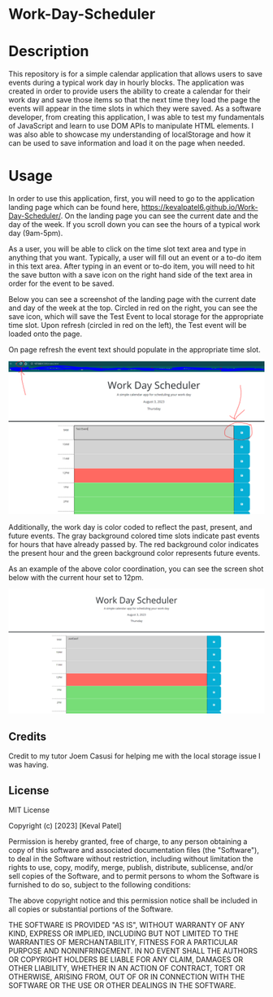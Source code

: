 # Work-Day-Scheduler


# Description
This repository is for a simple calendar application that allows users to save events during a typical work day in hourly blocks. The application was created in order to provide users the ability to create a calendar for their work day and save those items so that the next time they load the page the events will appear in the time slots in which they were saved. As a software developer, from creating this application, I was able to test my fundamentals of JavaScript and learn to use DOM APIs to manipulate HTML elements. I was also able to showcase my understanding of localStorage and how it can be used to save information and load it on the page when needed.

# Usage
In order to use this application, first, you will need to go to the application landing page which can be found here, https://kevalpatel6.github.io/Work-Day-Scheduler/. On the landing page you can see the current date and the day of the week. If you scroll down you can see the hours of a typical work day (9am-5pm). 

As a user, you will be able to click on the time slot text area and type in anything that you want. Typically, a user will fill out an event or a to-do item in this text area. After typing in an event or to-do item, you will need to hit the save button with a save icon on the right hand side of the text area in order for the event to be saved. 

Below you can see a screenshot of the landing page with the current date and day of the week at the top. Circled in red on the right, you can see the save icon, which will save the Test Event to local storage for the appropriate time slot. Upon refresh (circled in red on the left), the Test event will be loaded onto the page. 

On page refresh the event text should populate in the appropriate time slot. 

![Alt text](assets/save-button.PNG)

Additionally, the work day is color coded to reflect the past, present, and future events. The gray background colored time slots indicate past events for hours that have already passed by. The red background color indicates the present hour and the green background color represents future events.

As an example of the above color coordination, you can see the screen shot below with the current hour set to 12pm. 

![Alt text](assets/background-colors.PNG)

## Credits

Credit to my tutor Joem Casusi for helping me with the local storage issue I was having.


## License
MIT License

Copyright (c) [2023] [Keval Patel]

Permission is hereby granted, free of charge, to any person obtaining a copy of this software and associated documentation files (the "Software"), to deal in the Software without restriction, including without limitation the rights to use, copy, modify, merge, publish, distribute, sublicense, and/or sell copies of the Software, and to permit persons to whom the Software is furnished to do so, subject to the following conditions:

The above copyright notice and this permission notice shall be included in all copies or substantial portions of the Software.

THE SOFTWARE IS PROVIDED "AS IS", WITHOUT WARRANTY OF ANY KIND, EXPRESS OR IMPLIED, INCLUDING BUT NOT LIMITED TO THE WARRANTIES OF MERCHANTABILITY, FITNESS FOR A PARTICULAR PURPOSE AND NONINFRINGEMENT. IN NO EVENT SHALL THE AUTHORS OR COPYRIGHT HOLDERS BE LIABLE FOR ANY CLAIM, DAMAGES OR OTHER LIABILITY, WHETHER IN AN ACTION OF CONTRACT, TORT OR OTHERWISE, ARISING FROM, OUT OF OR IN CONNECTION WITH THE SOFTWARE OR THE USE OR OTHER DEALINGS IN THE SOFTWARE.
